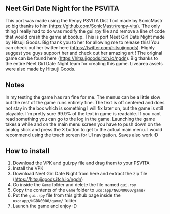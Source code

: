 ## Neet Girl Date Night for the PSVITA 

This port was made using the Renpy PSVITA Dist Tool made by SonicMastr so big thanks to him (https://github.com/SonicMastr/renpy-vita). The only thing I really had to do was modify the gui.rpy file and remove a line of code that would crash the game at bootup. This is port Neet Girl Date Night made by Hitsuji Goods. Big thank you to her for allowing me to release this! You can check out her twitter here (https://twitter.com/hitsujigoods). 
Highly suggest you guys support her and check out her amazing art !
The original game can be found here (https://hitsujigoods.itch.io/ngdn).
Big thanks to the entire Neet Girl Date Night team for creating this game. 
Livearea assets were also made by Hitsuji Goods. 


## Notes 

In my testing the game has ran fine for me. The menus can be a little slow but the rest of the game runs entirely fine. The text is off centered and does not stay in the box which is something I will fix later on, but the game is still playable. I'm pretty sure 99.9% of the text in game is readable. If you cant read something you can go to the log in the game.
Launching the game takes a while and on the main menu screen you have to push down on the analog stick and press the X button to get to the actual main menu. 
I would recommend using the touch screen for UI navigation. Saves also work :D


## How to install 

1. Download the VPK and gui.rpy file and drag them to your PSVITA
2. Install the VPK
3. Download Neet Girl Date Night from here and extract the zip file (https://hitsujigoods.itch.io/ngdn)
4. Go inside the `Game` folder and delete the file named `gui.rpy` 
5. Copy the contents of the `Game` folder to `uxo:app/NGDN0000/game/`
6. Put the `gui.rpy` file from this github page inside the `uxo:app/NGDN0000/game/` folder
7. Launch the game and enjoy :D
